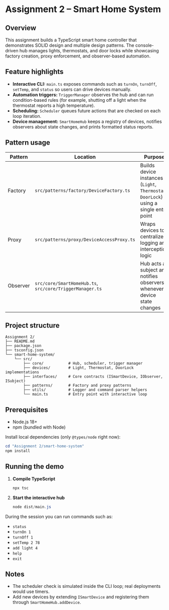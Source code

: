 # Assignment 2 – Smart Home System

## Overview
This assignment builds a TypeScript smart home controller that demonstrates SOLID design and multiple design patterns. The console-driven hub manages lights, thermostats, and door locks while showcasing factory creation, proxy enforcement, and observer-based automation.

## Feature highlights
- **Interactive CLI:** `main.ts` exposes commands such as `turnOn`, `turnOff`, `setTemp`, and `status` so users can drive devices manually.
- **Automation triggers:** `TriggerManager` observes the hub and can run condition-based rules (for example, shutting off a light when the thermostat reports a high temperature).
- **Scheduling:** `Scheduler` queues future actions that are checked on each loop iteration.
- **Device management:** `SmartHomeHub` keeps a registry of devices, notifies observers about state changes, and prints formatted status reports.

## Pattern usage
| Pattern | Location | Purpose |
| --- | --- | --- |
| Factory | `src/patterns/factory/DeviceFactory.ts` | Builds device instances (`Light`, `Thermostat`, `DoorLock`) using a single entry point |
| Proxy | `src/patterns/proxy/DeviceAccessProxy.ts` | Wraps devices to centralize logging and interception logic |
| Observer | `src/core/SmartHomeHub.ts`, `src/core/TriggerManager.ts` | Hub acts as subject and notifies observers whenever device state changes |

## Project structure
```
Assignment 2/
├── README.md
├── package.json
├── tsconfig.json
└── smart-home-system/
    └── src/
        ├── core/           # Hub, scheduler, trigger manager
        ├── devices/        # Light, Thermostat, DoorLock implementations
        ├── interfaces/     # Core contracts (ISmartDevice, IObserver, ISubject)
        ├── patterns/       # Factory and proxy patterns
        ├── utils/          # Logger and command parser helpers
        └── main.ts         # Entry point with interactive loop
```

## Prerequisites
- Node.js 18+
- npm (bundled with Node)

Install local dependencies (only `@types/node` right now):

```powershell
cd "Assignment 2/smart-home-system"
npm install
```

## Running the demo
1. **Compile TypeScript**
   ```powershell
   npx tsc
   ```
2. **Start the interactive hub**
   ```powershell
   node dist/main.js
   ```

During the session you can run commands such as:
- `status`
- `turnOn 1`
- `turnOff 1`
- `setTemp 2 78`
- `add light 4`
- `help`
- `exit`

## Notes
- The scheduler check is simulated inside the CLI loop; real deployments would use timers.
- Add new devices by extending `ISmartDevice` and registering them through `SmartHomeHub.addDevice`.
